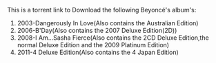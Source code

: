 This is a torrent link to Download the following Beyoncé's album's:
1. 2003-Dangerously In Love(Also contains the Australian Edition)
2. 2006-B'Day(Also contains the 2007 Deluxe Edition(2D))
3. 2008-I Am...Sasha Fierce(Also contains the 2CD Deluxe Edition,the normal Deluxe Edition and the 2009 Platinum Edition)
4. 2011-4 Deluxe Edition(Also contains the 4 Japan Edition)
